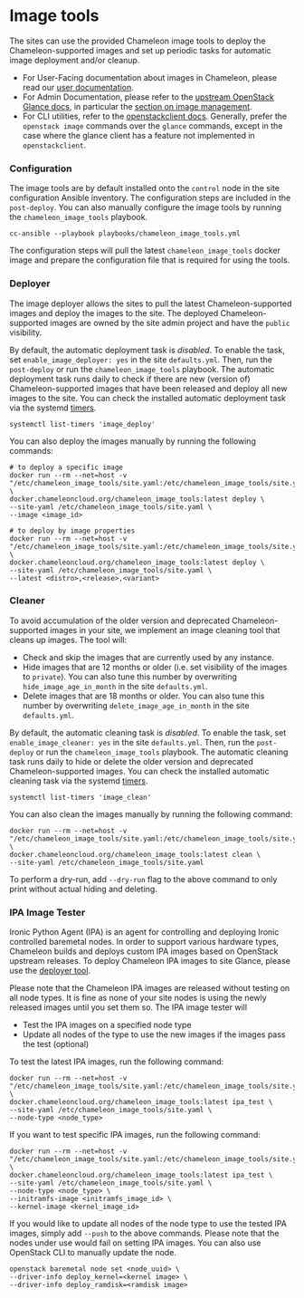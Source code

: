 # Image tools

The sites can use the provided Chameleon image tools to deploy the Chameleon-supported images and set up periodic tasks for automatic image deployment and/or cleanup.

* For User-Facing documentation about images in Chameleon, please read our [user documentation](https://chameleoncloud.readthedocs.io/en/latest/technical/images.html).
* For Admin Documentation, please refer to the [upstream OpenStack Glance docs](https://docs.openstack.org/glance/train/admin/), in particular the [section on image management](https://docs.openstack.org/glance/train/admin/manage-images.html).
* For CLI utilities, refer to the [openstackclient docs](https://docs.openstack.org/python-openstackclient/train/cli/command-objects/image.html). Generally, prefer the `openstack image` commands over the `glance` commands, except in the case where the glance client has a feature not implemented in `openstackclient`.

### Configuration

The image tools are by default installed onto the `control` node in the site configuration Ansible inventory. The configuration steps are included in the `post-deploy`. You can also manually configure the image tools by running the `chameleon_image_tools` playbook.

```shell
cc-ansible --playbook playbooks/chameleon_image_tools.yml
```

The configuration steps will pull the latest `chameleon_image_tools` docker image and prepare the configuration file that is required for using the tools.

### Deployer

The image deployer allows the sites to pull the latest Chameleon-supported images and deploy the images to the site. The deployed Chameleon-supported images are owned by the site admin project and have the `public` visibility.

By default, the automatic deployment task is _disabled_. To enable the task, set `enable_image_deployer: yes` in the site `defaults.yml`. Then, run the `post-deploy` or run the `chameleon_image_tools` playbook. The automatic deployment task runs daily to check if there are new (version of) Chameleon-supported images that have been released and deploy all new images to the site. You can check the installed automatic deployment task via the systemd [timers](https://wiki.archlinux.org/index.php/Systemd/Timers).

```shell
systemctl list-timers 'image_deploy'
```

You can also deploy the images manually by running the following commands:

```shell
# to deploy a specific image
docker run --rm --net=host -v "/etc/chameleon_image_tools/site.yaml:/etc/chameleon_image_tools/site.yaml" \
docker.chameleoncloud.org/chameleon_image_tools:latest deploy \
--site-yaml /etc/chameleon_image_tools/site.yaml \
--image <image_id>

# to deploy by image properties
docker run --rm --net=host -v "/etc/chameleon_image_tools/site.yaml:/etc/chameleon_image_tools/site.yaml" \
docker.chameleoncloud.org/chameleon_image_tools:latest deploy \
--site-yaml /etc/chameleon_image_tools/site.yaml \
--latest <distro>,<release>,<variant>
```

### Cleaner

To avoid accumulation of the older version and deprecated Chameleon-supported images in your site, we implement an image cleaning tool that cleans up images. The tool will:

* Check and skip the images that are currently used by any instance.
* Hide images that are 12 months or older (i.e. set visibility of the images to `private`). You can also tune this number by overwriting `hide_image_age_in_month` in the site `defaults.yml`.
* Delete images that are 18 months or older. You can also tune this number by overwriting `delete_image_age_in_month` in the site `defaults.yml`.

By default, the automatic cleaning task is _disabled_. To enable the task, set `enable_image_cleaner: yes` in the site `defaults.yml`. Then, run the `post-deploy` or run the `chameleon_image_tools` playbook. The automatic cleaning task runs daily to hide or delete the older version and deprecated Chameleon-supported images. You can check the installed automatic cleaning task via the systemd [timers](https://wiki.archlinux.org/index.php/Systemd/Timers).

```shell
systemctl list-timers 'image_clean'
```

You can also clean the images manually by running the following command:

```shell
docker run --rm --net=host -v "/etc/chameleon_image_tools/site.yaml:/etc/chameleon_image_tools/site.yaml" \
docker.chameleoncloud.org/chameleon_image_tools:latest clean \
--site-yaml /etc/chameleon_image_tools/site.yaml
```

To perform a dry-run, add `--dry-run` flag to the above command to only print without actual hiding and deleting.

### IPA Image Tester
Ironic Python Agent (IPA) is an agent for controlling and deploying Ironic controlled baremetal nodes. In order to support various hardware types, Chameleon builds and deploys
custom IPA images based on OpenStack upstream releases. To deploy Chameleon IPA images to site Glance, please use the [deployer tool](#deployer).

Please note that the Chameleon IPA images are released without testing on all node types. It is fine as none of your site nodes is using the newly released images
until you set them so. The IPA image tester will

* Test the IPA images on a specified node type
* Update all nodes of the type to use the new images if the images pass the test (optional)

To test the latest IPA images, run the following command:

```shell
docker run --rm --net=host -v "/etc/chameleon_image_tools/site.yaml:/etc/chameleon_image_tools/site.yaml" \
docker.chameleoncloud.org/chameleon_image_tools:latest ipa_test \
--site-yaml /etc/chameleon_image_tools/site.yaml \
--node-type <node_type>
```

If you want to test specific IPA images, run the following command:
```shell
docker run --rm --net=host -v "/etc/chameleon_image_tools/site.yaml:/etc/chameleon_image_tools/site.yaml" \
docker.chameleoncloud.org/chameleon_image_tools:latest ipa_test \
--site-yaml /etc/chameleon_image_tools/site.yaml \
--node-type <node_type> \
--initramfs-image <initramfs_image_id> \
--kernel-image <kernel_image_id>
```

If you would like to update all nodes of the node type to use the tested IPA images, simply add `--push` to the above commands. Please note that the nodes under use would fail on setting
IPA images. You can also use OpenStack CLI to manually update the node.

```shell
openstack baremetal node set <node_uuid> \
--driver-info deploy_kernel=<kernel image> \
--driver-info deploy_ramdisk=<ramdisk image>
```

